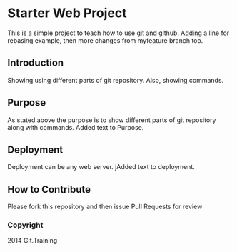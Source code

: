 # Starter Web Project

This is a simple project to teach how to use git and github.
Adding a line for rebasing example,
then more changes from myfeature branch too.

## Introduction

Showing using different parts of git repository. Also, showing commands.

## Purpose

As stated above the purpose is to show different parts of git repository along with commands. Added text to Purpose.

## Deployment

Deployment can be any web server. jAdded text to deployment.

## How to Contribute
Please fork this repository and then issue Pull Requests for review

### Copyright
2014 Git.Training